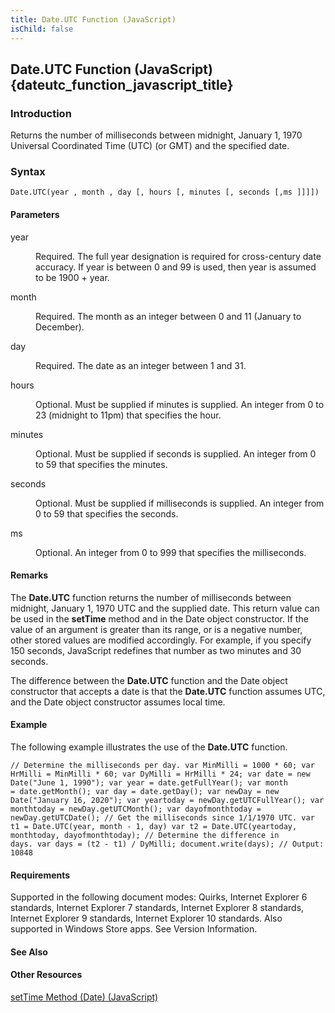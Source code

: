 ```yaml
---
title: Date.UTC Function (JavaScript)
isChild: false
---
```


## Date.UTC Function (JavaScript) {dateutc_function_javascript_title}

### Introduction 

 Returns the number of milliseconds between midnight, January 1, 1970 Universal Coordinated Time (UTC) (or GMT) and the specified date.

### Syntax 

```
Date.UTC(year , month , day [, hours [, minutes [, seconds [,ms ]]]])
```

#### Parameters 

<div id="sectionSection0" class="section" name="collapseableSection" style="" expanded="true">
  <dl class="authored">
    <dt>
      <span class="parameter" sdata="paramReference" xmlns:util="util">year</span>
    </dt>
    <dd>
      <p xmlns:util="util">
        Required. The full year designation is required for cross-century date accuracy. If <span class="parameter" sdata="paramReference">year</span> is between 0 and 99 is used, then <span class=
        "parameter" sdata="paramReference">year</span> is assumed to be 1900 + <span class="parameter" sdata="paramReference">year</span>.
      </p>
    </dd>
    <dt>
      <span class="parameter" sdata="paramReference" xmlns:util="util">month</span>
    </dt>
    <dd>
      <p xmlns:util="util">
        Required. The month as an integer between 0 and 11 (January to December).
      </p>
    </dd>
    <dt>
      <span class="parameter" sdata="paramReference" xmlns:util="util">day</span>
    </dt>
    <dd>
      <p xmlns:util="util">
        Required. The date as an integer between 1 and 31.
      </p>
    </dd>
    <dt>
      <span class="parameter" sdata="paramReference" xmlns:util="util">hours</span>
    </dt>
    <dd>
      <p xmlns:util="util">
        Optional. Must be supplied if <span class="parameter" sdata="paramReference">minutes</span> is supplied. An integer from 0 to 23 (midnight to 11pm) that specifies the hour.
      </p>
    </dd>
    <dt>
      <span class="parameter" sdata="paramReference" xmlns:util="util">minutes</span>
    </dt>
    <dd>
      <p xmlns:util="util">
        Optional. Must be supplied if <span class="parameter" sdata="paramReference">seconds</span> is supplied. An integer from 0 to 59 that specifies the minutes.
      </p>
    </dd>
    <dt>
      <span class="parameter" sdata="paramReference" xmlns:util="util">seconds</span>
    </dt>
    <dd>
      <p xmlns:util="util">
        Optional. Must be supplied if <span class="parameter" sdata="paramReference">milliseconds</span> is supplied. An integer from 0 to 59 that specifies the seconds.
      </p>
    </dd>
    <dt>
      <span class="parameter" sdata="paramReference" xmlns:util="util">ms</span>
    </dt>
    <dd>
      <p xmlns:util="util">
        Optional. An integer from 0 to 999 that specifies the milliseconds.
      </p>
    </dd>
  </dl>
</div>

#### Remarks 

<div id="languageReferenceRemarksSection" class="section" name="collapseableSection" style="">
  <p xmlns:util="util">
    The <b>Date.UTC</b> function returns the number of milliseconds between midnight, January 1, 1970 UTC and the supplied date. This return value can be used in the <b>setTime</b> method and in the
    <span sdata="langKeyword" value="Date"><span class="keyword">Date</span></span> object constructor. If the value of an argument is greater than its range, or is a negative number, other stored
    values are modified accordingly. For example, if you specify 150 seconds, JavaScript redefines that number as two minutes and 30 seconds.
  </p>
  <p xmlns:util="util">
    The difference between the <b>Date.UTC</b> function and the <span sdata="langKeyword" value="Date"><span class="keyword">Date</span></span> object constructor that accepts a date is that the
    <b>Date.UTC</b> function assumes UTC, and the <span sdata="langKeyword" value="Date"><span class="keyword">Date</span></span> object constructor assumes local time.
  </p>
</div>

#### Example 

<p xmlns:util="util">
  The following example illustrates the use of the <b>Date.UTC</b> function.
</p>

```
// Determine the milliseconds per day. var MinMilli = 1000 * 60; var HrMilli = MinMilli * 60; var DyMilli = HrMilli * 24; var date = new Date("June 1, 1990"); var year = date.getFullYear(); var month
= date.getMonth(); var day = date.getDay(); var newDay = new Date("January 16, 2020"); var yeartoday = newDay.getUTCFullYear(); var monthtoday = newDay.getUTCMonth(); var dayofmonthtoday =
newDay.getUTCDate(); // Get the milliseconds since 1/1/1970 UTC. var t1 = Date.UTC(year, month - 1, day) var t2 = Date.UTC(yeartoday, monthtoday, dayofmonthtoday); // Determine the difference in
days. var days = (t2 - t1) / DyMilli; document.write(days); // Output: 10848
```

#### Requirements 

<div id="requirementsTitleSection" class="section" name="collapseableSection" style="">
  <p xmlns:util="util"></p>
  <p>
    Supported in the following document modes: Quirks, Internet Explorer 6 standards, Internet Explorer 7 standards, Internet Explorer 8 standards, Internet Explorer 9 standards, Internet Explorer 10
    standards. Also supported in Windows Store apps. See Version Information.
  </p>
</div>

#### See Also 

<div id="seeAlsoSection" class="section" name="collapseableSection" style="">
  <h4 class="subHeading">
    Other Resources
  </h4>
  <div class="seeAlsoStyle">
    <span sdata="link" xmlns:util="util"><a href="86584748-7219-495b-bf56-e27f5782778c.htm">setTime Method (Date) (JavaScript)</a></span>
  </div>
</div>

